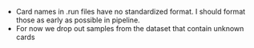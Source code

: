 - Card names in .run files have no standardized format. I should format those as early as possible in pipeline.
- For now we drop out samples from the dataset that contain unknown cards
